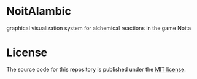 # NoitAlambic

graphical visualization system for alchemical reactions in the game Noita

# License

The source code for this repository is published under the [MIT license](LICENSE.md#licence-mit).